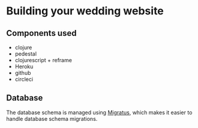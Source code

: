 # Building your wedding website

## Components used

- clojure
- pedestal
- clojurescript + reframe
- Heroku
- github
- circleci

## Database

The database schema is managed using [Migratus](https://github.com/yogthos/migratus), which makes it easier to handle database schema migrations.
